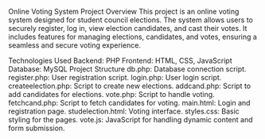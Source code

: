 Online Voting System
Project Overview
This project is an online voting system designed for student council elections. The system allows users to securely register, log in, view election candidates, and cast their votes. It includes features for managing elections, candidates, and votes, ensuring a seamless and secure voting experience.

Technologies Used
Backend: PHP
Frontend: HTML, CSS, JavaScript
Database: MySQL
Project Structure
db.php: Database connection script.
register.php: User registration script.
login.php: User login script.
createelection.php: Script to create new elections.
addcand.php: Script to add candidates for elections.
vote.php: Script to handle voting.
fetchcand.php: Script to fetch candidates for voting.
main.html: Login and registration page.
studelection.html: Voting interface.
styles.css: Basic styling for the pages.
vote.js: JavaScript for handling dynamic content and form submission.
